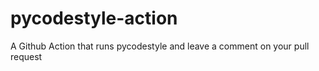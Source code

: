 # pycodestyle-action
A Github Action that runs pycodestyle and leave a comment on your pull request
